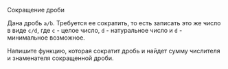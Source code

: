 Сокращение дроби

Дана дробь `a/b`. Требуется ее сократить, то есть записать это же число в виде `c/d`, где `c` - целое число, `d` - натуральное число и `d` - минимальное возможное. 

Напишите функцию, которая сократит дробь и найдет сумму числителя и знаменателя сокращенной дроби.


